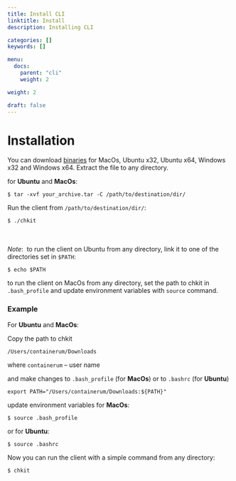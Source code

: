 ```yaml
---
title: Install CLI
linktitle: Install
description: Installing CLI

categories: []
keywords: []

menu:
  docs:
    parent: "cli"
    weight: 2

weight: 2

draft: false
---
```


# Installation

You can download [binaries](https://github.com/containerum/chkit/releases) for MacOs, Ubuntu x32, Ubuntu x64, Windows x32 and Windows x64.
Extract the file to any directory.

for **Ubuntu** and **MacOs**:
```
$ tar -xvf your_archive.tar -C /path/to/destination/dir/
```
Run the client from `/path/to/destination/dir/`:
```
$ ./chkit
```
</br></br>
*Note*: 
to run the client on Ubuntu from any directory, link it to one of the directories set in `$PATH`:
```
$ echo $PATH
```
to run the client on MacOs from any directory,  set the path to chkit in `.bash_profile` and update environment variables with `source` command.

### Example
For **Ubuntu** and **MacOs**:

Copy the path to chkit

`/Users/containerum/Downloads`

where `containerum` – user name

and make changes to `.bash_profile` (for **MacOs**) or to `.bashrc` (for **Ubuntu**)
```
export PATH="/Users/containerum/Downloads:${PATH}"
```
update environment variables for **MacOs**:
```
$ source .bash_profile
```
or for **Ubuntu**:
```
$ source .bashrc
```
Now you can run the client with a simple command from any directory:
```
$ chkit
```
